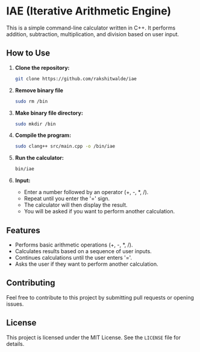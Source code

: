 # IAE (Iterative Arithmetic Engine)

This is a simple command-line calculator written in C++. It performs addition, subtraction, multiplication, and division based on user input.

## How to Use

1.  **Clone the repository:**

    ```bash
    git clone https://github.com/rakshitwalde/iae
    ```

2. **Remove binary file**

    ```bash
    sudo rm /bin
    ```

3.  **Make binary file directory:**
   
    ```bash
    sudo mkdir /bin
    ```

4.  **Compile the program:**

    ```bash
    sudo clang++ src/main.cpp -o /bin/iae
    ```

5.  **Run the calculator:**

    ```bash
    bin/iae
    ```

6.  **Input:**
    * Enter a number followed by an operator (+, -, \*, /).
    * Repeat until you enter the '=' sign.
    * The calculator will then display the result.
    * You will be asked if you want to perform another calculation.

## Features

* Performs basic arithmetic operations (+, -, \*, /).
* Calculates results based on a sequence of user inputs.
* Continues calculations until the user enters '='.
* Asks the user if they want to perform another calculation.

## Contributing

Feel free to contribute to this project by submitting pull requests or opening issues.

## License

This project is licensed under the MIT License. See the `LICENSE` file for details.
